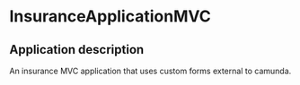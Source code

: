 # InsuranceApplicationMVC
## Application description
An insurance MVC application that uses custom forms external to camunda.
